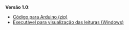**Versão 1.0**:
- [Código para Arduino (zip)](https://github.com/ppgea-neas/umidade_solo/archive/v1.0.zip) 
- [Executável para visualização das leituras (Windows)](https://github.com/ppgea-neas/umidade_solo/releases/download/v1.0/NEAS_UmidadeSolo_Windows.exe)
